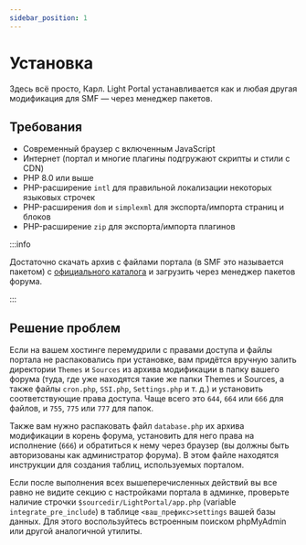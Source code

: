 ```yaml
---
sidebar_position: 1
---
```


# Установка
Здесь всё просто, Карл. Light Portal устанавливается как и любая другая модификация для SMF — через менеджер пакетов.

## Требования
* Современный браузер с включенным JavaScript
* Интернет (портал и многие плагины подгружают скрипты и стили с CDN)
* PHP 8.0 или выше
* PHP-расширение `intl` для правильной локализации некоторых языковых строчек
* PHP-расширения `dom` и `simplexml` для экспорта/импорта страниц и блоков
* PHP-расширение `zip` для экспорта/импорта плагинов

:::info

Достаточно скачать архив с файлами портала (в SMF это называется пакетом) с [официального каталога](https://custom.simplemachines.org/mods/index.php?mod=4244) и загрузить через менеджер пакетов форума.

:::

## Решение проблем
Если на вашем хостинге перемудрили с правами доступа и файлы портала не распаковались при установке, вам придётся вручную залить директории `Themes` и `Sources` из архива модификации в папку вашего форума (туда, где уже находятся такие же папки Themes и Sources, а также файлы `cron.php`, `SSI.php`, `Settings.php` и т. д.) и установить соответствующие права доступа. Чаще всего это `644`, `664` или `666` для файлов, и `755`, `775` или `777` для папок.

Также вам нужно распаковать файл `database.php` их архива модификации в корень форума, установить для него права на исполнение (`666`) и обратиться к нему через браузер (вы должны быть авторизованы как администратор форума). В этом файле находятся инструкции для создания таблиц, используемых порталом.

Если после выполнения всех вышеперечисленных действий вы все равно не видите секцию с настройками портала в админке, проверьте наличие строчки `$sourcedir/LightPortal/app.php` (variable `integrate_pre_include`) в таблице `<ваш_префикс>settings` вашей базы данных. Для этого воспользуйтесь встроенным поиском phpMyAdmin или другой аналогичной утилиты.
